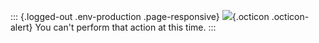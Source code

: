 ::: {.logged-out .env-production .page-responsive}
![](data:image/svg+xml;base64,PHN2ZyBjbGFzcz0ib2N0aWNvbiBvY3RpY29uLWFsZXJ0IiBoZWlnaHQ9IjE2IiB3aWR0aD0iMTYiPiA8cGF0aD4gPC9wYXRoPiA8L3N2Zz4=){.octicon
.octicon-alert} You can't perform that action at this time.
:::

